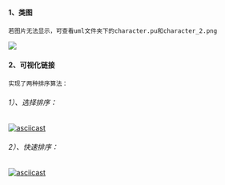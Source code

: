 #### 1、类图
    若图片无法显示，可查看uml文件夹下的character.pu和character_2.png
![](http://www.plantuml.com/plantuml/png/dL6nJiGm3Dtz5HbXkFk4qo5Oa8e4T4GC8HUgg6bIOXU4EFwTk75quIGMEgJso_EB_Rn7qecMoGE0yHfHNKSVqvsUrHUe_75a188L6Ioj7BouhFcZ3cFElgj6vuAL-lk8ZbmCJyzgbX2BphpGII7J-AhHl2KxOIjQbKIOxvNB1pFq2rBIXbIXyftGUaek36K4-BjV8czlxBlpKeOoP66vG3QzQcDL7rCEXUIZFaZ365CxZTUXrU-jjuQuLYgpO3OaB1EkwLLA-hDpI6fEqLWKX_13pwtCm-BC-5yL3j-gmA_cWXwjACfukFvQ_nZfuW3Ld49iXkULdmpe2vq1wK2s9xOqXcotnvsy2o0JdiEbnStc3CcadUA70V9PKbuzG7qjrqHXD51bDMlFwB72UniEo-H_0000)
#### 2、可视化链接
    实现了两种排序算法：
###### 1）、选择排序：
[![asciicast](https://asciinema.org/a/436507.svg)](https://asciinema.org/a/heXoCILJkXhOjR6zHjuGL5Q1a)
###### 2）、快速排序：
[![asciicast](https://asciinema.org/a/436507.svg)](https://asciinema.org/a/87Pp6RTFGtah2ZknALkIm4cDZ)